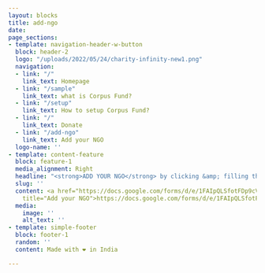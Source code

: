 ```yaml
---
layout: blocks
title: add-ngo
date: 
page_sections:
- template: navigation-header-w-button
  block: header-2
  logo: "/uploads/2022/05/24/charity-infinity-new1.png"
  navigation:
  - link: "/"
    link_text: Homepage
  - link: "/sample"
    link_text: what is Corpus Fund?
  - link: "/setup"
    link_text: How to setup Corpus Fund?
  - link: "/"
    link_text: Donate
  - link: "/add-ngo"
    link_text: Add your NGO
  logo-name: ''
- template: content-feature
  block: feature-1
  media_alignment: Right
  headline: "<strong>ADD YOUR NGO</strong> by clicking &amp; filling the below form"
  slug: ''
  content: <a href="https://docs.google.com/forms/d/e/1FAIpQLSfotFDp9cVxtTMUzoqqdHjDEASDsKWObbvMRMtvg5rieoAwUQ/viewform?pli=1"
    title="Add your NGO">https://docs.google.com/forms/d/e/1FAIpQLSfotFDp9cVxtTMUzoqqdHjDEASDsKWObbvMRMtvg5rieoAwUQ/viewform?pli=1</a>
  media:
    image: ''
    alt_text: ''
- template: simple-footer
  block: footer-1
  random: ''
  content: Made with ❤︎ in India

---
```

